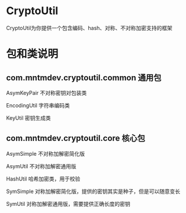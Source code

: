 # CryptoUtil
CryptoUtil为你提供一个包含编码、hash、对称、不对称加密支持的框架

# 包和类说明

## com.mntmdev.cryptoutil.common 通用包

AsymKeyPair 不对称密钥对包装类

EncodingUtil 字符串编码类

KeyUtil 密钥生成类

## com.mntmdev.cryptoutil.core 核心包

AsymSimple 不对称加解密简化版

AsymUtil 不对称加解密通用版

HashUtil 哈希加密类，用于校验

SymSimple 对称加解密简化版，提供的密钥其实是种子，但是可以随意变长

SymUtil 对称加解密通用版，需要提供正确长度的密钥